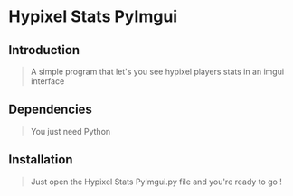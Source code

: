 # Hypixel Stats PyImgui

## Introduction

> A simple program that let's you see hypixel players stats in an imgui interface

## Dependencies

> You just need Python

## Installation

> Just open the Hypixel Stats PyImgui.py file and you're ready to go !

